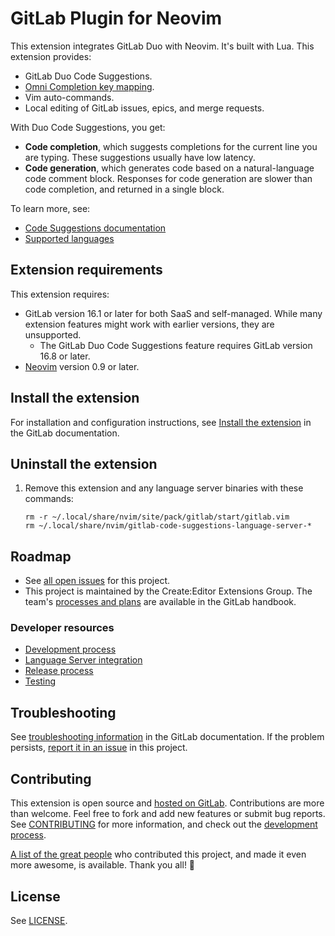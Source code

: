 # GitLab Plugin for Neovim

This extension integrates GitLab Duo with Neovim. It's built with Lua.
This extension provides:

- GitLab Duo Code Suggestions.
- [Omni Completion key mapping](https://docs.gitlab.com/ee/editor_extensions/neovim/#configure-omni-completion).
- Vim auto-commands.
- Local editing of GitLab issues, epics, and merge requests.

With Duo Code Suggestions, you get:

- **Code completion**, which suggests completions for the current line you are typing.
  These suggestions usually have low latency.
- **Code generation**, which generates code based on a natural-language code comment block.
  Responses for code generation are slower than code completion, and returned in a single block.

To learn more, see:

- [Code Suggestions documentation](https://docs.gitlab.com/ee/user/project/repository/code_suggestions.html)
- [Supported languages](https://docs.gitlab.com/ee/user/project/repository/code_suggestions.html#supported-languages)

## Extension requirements

This extension requires:

- GitLab version 16.1 or later for both SaaS and self-managed.
  While many extension features might work with earlier versions, they are unsupported.
  - The GitLab Duo Code Suggestions feature requires GitLab version 16.8 or later.
- [Neovim](https://neovim.io/) version 0.9 or later.

## Install the extension

For installation and configuration instructions, see
[Install the extension](https://docs.gitlab.com/ee/editor_extensions/neovim/#install-the-extension)
in the GitLab documentation.

## Uninstall the extension

1. Remove this extension and any language server binaries with these commands:

   ```shell
   rm -r ~/.local/share/nvim/site/pack/gitlab/start/gitlab.vim
   rm ~/.local/share/nvim/gitlab-code-suggestions-language-server-*
   ```

## Roadmap

- See [all open issues](https://gitlab.com/gitlab-org/editor-extensions/gitlab.vim/-/issues) for this project.
- This project is maintained by the Create:Editor Extensions Group. The team's
  [processes and plans](https://handbook.gitlab.com/handbook/engineering/development/dev/create/editor-extensions/)
  are available in the GitLab handbook.

### Developer resources

- [Development process](docs/developer/development-process.md)
- [Language Server integration](docs/developer/lsp.md)
- [Release process](docs/developer/release-process.md)
- [Testing](docs/developer/testing.md)

## Troubleshooting

See [troubleshooting information](https://docs.gitlab.com/ee/editor_extensions/neovim/neovim_troubleshooting.html)
in the GitLab documentation. If the problem persists,
[report it in an issue](https://gitlab.com/gitlab-org/editor-extensions/gitlab.vim/-/issues) in this project.

## Contributing

This extension is open source and
[hosted on GitLab](https://gitlab.com/gitlab-org/editor-extensions/gitlab.vim).
Contributions are more than welcome. Feel free to fork and add new features or
submit bug reports. See [CONTRIBUTING](CONTRIBUTING.md) for more information, and
check out the [development process](docs/developer/development-process.md).

[A list of the great people](CONTRIBUTORS.md) who contributed this project, and
made it even more awesome, is available. Thank you all! 🎉

## License

See [LICENSE](LICENSE).
